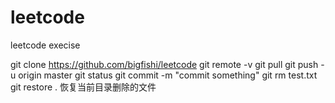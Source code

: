 # leetcode
leetcode execise

git clone https://github.com/bigfishi/leetcode
git remote -v
git pull
git push -u origin master
git status
git commit -m "commit something"
git rm test.txt
git restore . 	恢复当前目录删除的文件
